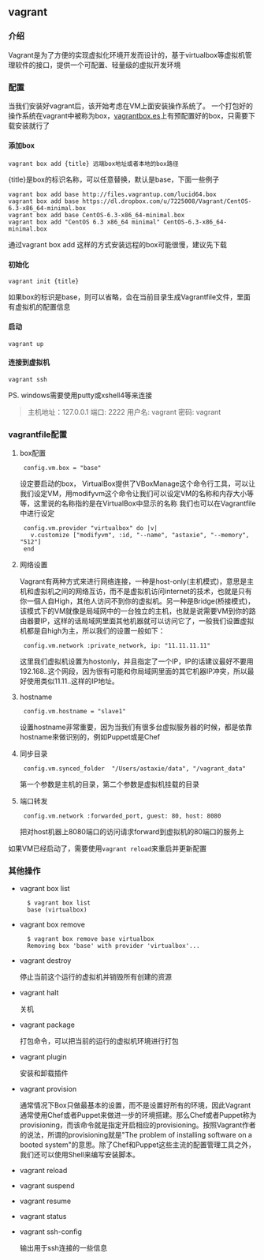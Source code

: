 
vagrant
------------------------------------

### 介绍

Vagrant是为了方便的实现虚拟化环境开发而设计的，基于virtualbox等虚拟机管理软件的接口，提供一个可配置、轻量级的虚拟开发环境

### 配置

当我们安装好vagrant后，该开始考虑在VM上面安装操作系统了。
一个打包好的操作系统在vagrant中被称为box，[vagrantbox.es](http://www.vagrantbox.es/)上有预配置好的box，只需要下载安装就行了

#### 添加box

    vagrant box add {title} 远端box地址或者本地的box路径

{title}是box的标识名称，可以任意替换，默认是base，下面一些例子

    vagrant box add base http://files.vagrantup.com/lucid64.box
    vagrant box add base https://dl.dropbox.com/u/7225008/Vagrant/CentOS-6.3-x86_64-minimal.box
    vagrant box add base CentOS-6.3-x86_64-minimal.box
    vagrant box add "CentOS 6.3 x86_64 minimal" CentOS-6.3-x86_64-minimal.box

通过vagrant box add 这样的方式安装远程的box可能很慢，建议先下载

#### 初始化

    vagrant init {title}

如果box的标识是base，则可以省略，会在当前目录生成Vagrantfile文件，里面有虚拟机的配置信息

#### 启动

    vagrant up

#### 连接到虚拟机

    vagrant ssh

PS. windows需要使用putty或xshell4等来连接

  > 主机地址：127.0.0.1
  > 端口: 2222
  > 用户名: vagrant
  > 密码: vagrant

### vagrantfile配置

1. box配置

        config.vm.box = "base"

    设定要启动的box，
    VirtualBox提供了VBoxManage这个命令行工具，可以让我们设定VM，用modifyvm这个命令让我们可以设定VM的名称和内存大小等等，这里说的名称指的是在VirtualBox中显示的名称
    我们也可以在Vagrantfile中进行设定

        config.vm.provider "virtualbox" do |v|
          v.customize ["modifyvm", :id, "--name", "astaxie", "--memory", "512"]
        end

2. 网络设置

    Vagrant有两种方式来进行网络连接，一种是host-only(主机模式)，意思是主机和虚拟机之间的网络互访，而不是虚拟机访问internet的技术，也就是只有你一個人自High，其他人访问不到你的虚拟机。另一种是Bridge(桥接模式)，该模式下的VM就像是局域网中的一台独立的主机，也就是说需要VM到你的路由器要IP，这样的话局域网里面其他机器就可以访问它了，一般我们设置虚拟机都是自high为主，所以我们的设置一般如下：

        config.vm.network :private_network, ip: "11.11.11.11"

    这里我们虚拟机设置为hostonly，并且指定了一个IP，IP的话建议最好不要用192.168..这个网段，因为很有可能和你局域网里面的其它机器IP冲突，所以最好使用类似11.11..这样的IP地址。

3. hostname

        config.vm.hostname = "slave1"

    设置hostname非常重要，因为当我们有很多台虚拟服务器的时候，都是依靠hostname來做识别的，例如Puppet或是Chef

4. 同步目录

        config.vm.synced_folder  "/Users/astaxie/data", "/vagrant_data"

    第一个参数是主机的目录，第二个参数是虚拟机挂载的目录

5. 端口转发

        config.vm.network :forwarded_port, guest: 80, host: 8080

    把对host机器上8080端口的访问请求forward到虚拟机的80端口的服务上

如果VM已经启动了，需要使用`vagrant reload`来重启并更新配置

### 其他操作

- vagrant box list  

        $ vagrant box list
        base (virtualbox)

- vagrant box remove

        $ vagrant box remove base virtualbox
        Removing box 'base' with provider 'virtualbox'...

- vagrant destroy

  停止当前这个运行的虚拟机并销毁所有创建的资源

- vagrant halt

  关机

- vagrant package

  打包命令，可以把当前的运行的虚拟机环境进行打包

- vagrant plugin

  安装和卸载插件

- vagrant provision

  通常情况下Box只做最基本的设置，而不是设置好所有的环境，因此Vagrant通常使用Chef或者Puppet来做进一步的环境搭建。那么Chef或者Puppet称为provisioning，而该命令就是指定开启相应的provisioning。按照Vagrant作者的说法，所谓的provisioning就是"The problem of installing software on a booted system"的意思。除了Chef和Puppet这些主流的配置管理工具之外，我们还可以使用Shell来编写安装脚本。

- vagrant reload
- vagrant suspend
- vagrant resume
- vagrant status
- vagrant ssh-config

  输出用于ssh连接的一些信息
